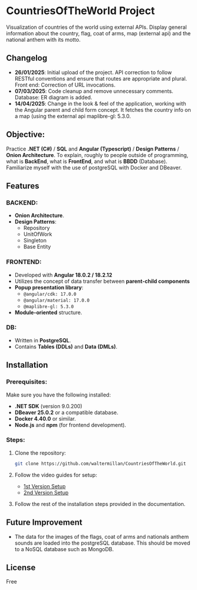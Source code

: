 # CountriesOfTheWorld Project
Visualization of countries of the world using external APIs.
Display general information about the country, flag, coat of arms, map (external api) and the national anthem with its motto.


## Changelog
- **26/01/2025**: Initial upload of the project. API correction to follow RESTful conventions and ensure that routes are appropriate and plural. Front end: Correction of URL invocations.
- **07/03/2025**: Code cleanup and remove unnecessary comments. Database: ER diagram is added.
- **14/04/2025**: Change in the look & feel of the application, working with the Angular parent and child form concept. It fetches the country info on a map (using the external api maplibre-gl: 5.3.0.
  

## Objective:
Practice **.NET (C#)** / **SQL** and **Angular (Typescript)** / **Design Patterns** / **Onion Architecture**.
To explain, roughly to people outside of programming, what is **BackEnd**, what is **FrontEnd**, and what is **BBDD** (Database).  
Familiarize myself with the use of postgreSQL with Docker and DBeaver. 

## Features

### BACKEND:
- **Onion Architecture**.
- **Design Patterns**: 
  - Repository
  - UnitOfWork
  - Singleton
  - Base Entity

### FRONTEND:
- Developed with **Angular 18.0.2 / 18.2.12**
- Utilizes the concept of data transfer between **parent-child components**
- **Popup presentation library**: 
  - `@angular/cdk: 17.0.0`
  - `@angular/material: 17.0.0`
  - `@maplibre-gl: 5.3.0`
- **Module-oriented** structure.

### DB:
- Written in **PostgreSQL**.
- Contains **Tables (DDLs)** and **Data (DMLs)**.

## Installation

### Prerequisites:
Make sure you have the following installed:
- **.NET SDK** (version 9.0.200)
- **DBeaver 25.0.2** or a compatible database.
- **Docker 4.40.0** or similar.
- **Node.js** and **npm** (for frontend development).

### Steps:

1. Clone the repository:
    ```bash
    git clone https://github.com/waltermillan/CountriesOfTheWorld.git
    ```

2. Follow the video guides for setup:
    - [1st Version Setup](https://youtu.be/LM-5ZPD8xyk)
    - [2nd Version Setup](https://youtu.be/ekfzAAOC0io)

3. Follow the rest of the installation steps provided in the documentation.

## Future Improvement
- The data for the images of the flags, coat of arms and nationals anthem sounds are loaded into the postgreSQL database. This should be moved to a NoSQL database such as MongoDB.


## License
Free


